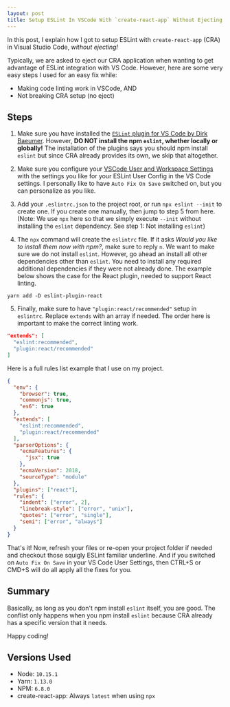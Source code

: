 ```yaml
---
layout: post
title: Setup ESLint In VSCode With `create-react-app` Without Ejecting
---
```


In this post, I explain how I got to setup ESLint with `create-react-app` (CRA) in Visual Studio Code, *without ejecting!* 

Typically, we are asked to eject our CRA application when wanting to get advantage of ESLint integration with VS Code. However, here are some very easy steps I used for an easy fix while:

- Making code linting work in VSCode, AND
- Not breaking CRA setup (no eject)

## Steps

1. Make sure you have installed the [`ESLint` plugin for VS Code by Dirk Baeumer](https://marketplace.visualstudio.com/items?itemName=dbaeumer.vscode-eslint). However, **DO NOT install the npm `eslint`, whether locally or globally!** The installation of the plugins says you should npm install `eslint` but since CRA already provides its own, we skip that altogether.

1. Make sure you configure your [VSCode User and Workspace Settings](https://code.visualstudio.com/docs/getstarted/settings) with the settings you like for your ESLint User Config in the VS Code settings. I personally like to have `Auto Fix On Save` switched on, but you can personalize as you like.

1. Add your `.eslintrc.json` to the project root, or run `npx eslint --init` to create one. If you create one manually, then jump to step 5 from here. (Note: We use `npx` here so that we simply execute `--init` without installing the `eslint` dependency. See step 1: Not installing `eslint`)

1. The `npx` command will create the `eslintrc` file. If it asks *Would you like to install them now with npm?*, make sure to reply `n`. We want to make sure we do not install `eslint`. However, go ahead an install all other dependencies other than `eslint`. You need to install any required additional dependencies if they were not already done. The example below shows the case for the React plugin, needed to support React linting.

```
yarn add -D eslint-plugin-react
```

5. Finally, make sure to have `"plugin:react/recommended"` setup in `eslintrc`. Replace `extends` with an array if needed. The order here is important to make the correct linting work.

```json
"extends": [
  "eslint:recommended",
  "plugin:react/recommended"
]
```

Here is a full rules list example that I use on my project.

```json
{
  "env": {
    "browser": true,
    "commonjs": true,
    "es6": true
  },
  "extends": [
    "eslint:recommended",
    "plugin:react/recommended"
  ],
  "parserOptions": {
    "ecmaFeatures": {
      "jsx": true
    },
    "ecmaVersion": 2018,
    "sourceType": "module"
  },
  "plugins": ["react"],
  "rules": {
    "indent": ["error", 2],
    "linebreak-style": ["error", "unix"],
    "quotes": ["error", "single"],
    "semi": ["error", "always"]
  }
}
```

That's it! Now, refresh your files or re-open your project folder if needed and checkout those squigly ESLint familiar underline. And if you switched on `Auto Fix On Save` in your VS Code  User Settings, then CTRL+S or CMD+S will do all apply all the fixes for you.

## Summary

Basically, as long as you don't npm install `eslint` itself, you are good. The conflist only happens when you npm install `eslint` because CRA already has a specific version that it needs.

Happy coding!

## Versions Used

- Node: `10.15.1`
- Yarn: `1.13.0`
- NPM: `6.8.0`
- create-react-app: Always `latest` when using `npx`

